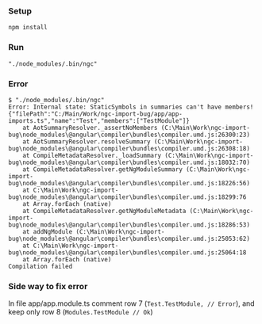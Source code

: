 ### Setup

	npm install

### Run

	"./node_modules/.bin/ngc"

### Error

	$ "./node_modules/.bin/ngc"
	Error: Internal state: StaticSymbols in summaries can't have members! {"filePath":"C:/Main/Work/ngc-import-bug/app/app-imports.ts","name":"Test","members":["TestModule"]}
		at AotSummaryResolver._assertNoMembers (C:\Main\Work\ngc-import-bug\node_modules\@angular\compiler\bundles\compiler.umd.js:26300:23)
		at AotSummaryResolver.resolveSummary (C:\Main\Work\ngc-import-bug\node_modules\@angular\compiler\bundles\compiler.umd.js:26308:18)
		at CompileMetadataResolver._loadSummary (C:\Main\Work\ngc-import-bug\node_modules\@angular\compiler\bundles\compiler.umd.js:18032:70)
		at CompileMetadataResolver.getNgModuleSummary (C:\Main\Work\ngc-import-bug\node_modules\@angular\compiler\bundles\compiler.umd.js:18226:56)
		at C:\Main\Work\ngc-import-bug\node_modules\@angular\compiler\bundles\compiler.umd.js:18299:76
		at Array.forEach (native)
		at CompileMetadataResolver.getNgModuleMetadata (C:\Main\Work\ngc-import-bug\node_modules\@angular\compiler\bundles\compiler.umd.js:18286:53)
		at addNgModule (C:\Main\Work\ngc-import-bug\node_modules\@angular\compiler\bundles\compiler.umd.js:25053:62)
		at C:\Main\Work\ngc-import-bug\node_modules\@angular\compiler\bundles\compiler.umd.js:25064:18
		at Array.forEach (native)
	Compilation failed

### Side way to fix error

In file app/app.module.ts comment row 7 (`Test.TestModule, // Error`), and keep only row 8 (`Modules.TestModule // Ok`)